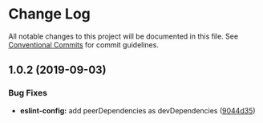 # Change Log

All notable changes to this project will be documented in this file.
See [Conventional Commits](https://conventionalcommits.org) for commit guidelines.

## 1.0.2 (2019-09-03)


### Bug Fixes

* **eslint-config:** add peerDependencies as devDependencies ([9044d35](https://github.com/Kinvey/js-sdk/commit/9044d35))
